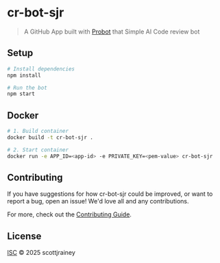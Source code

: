# cr-bot-sjr

> A GitHub App built with [Probot](https://github.com/probot/probot) that Simple AI Code review bot

## Setup

```sh
# Install dependencies
npm install

# Run the bot
npm start
```

## Docker

```sh
# 1. Build container
docker build -t cr-bot-sjr .

# 2. Start container
docker run -e APP_ID=<app-id> -e PRIVATE_KEY=<pem-value> cr-bot-sjr
```

## Contributing

If you have suggestions for how cr-bot-sjr could be improved, or want to report a bug, open an issue! We'd love all and any contributions.

For more, check out the [Contributing Guide](CONTRIBUTING.md).

## License

[ISC](LICENSE) © 2025 scottjrainey
